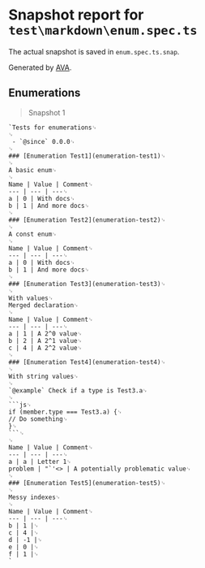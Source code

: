 # Snapshot report for `test\markdown\enum.spec.ts`

The actual snapshot is saved in `enum.spec.ts.snap`.

Generated by [AVA](https://ava.li).

## Enumerations

> Snapshot 1

    `Tests for enumerations␊
    ␊
     - `@since` 0.0.0␊
    ␊
    ### [Enumeration Test1](enumeration-test1)␊
    ␊
    A basic enum␊
    ␊
    Name | Value | Comment␊
    --- | --- | ---␊
    a | 0 | With docs␊
    b | 1 | And more docs␊
    ␊
    ### [Enumeration Test2](enumeration-test2)␊
    ␊
    A const enum␊
    ␊
    Name | Value | Comment␊
    --- | --- | ---␊
    a | 0 | With docs␊
    b | 1 | And more docs␊
    ␊
    ### [Enumeration Test3](enumeration-test3)␊
    ␊
    With values␊
    Merged declaration␊
    ␊
    Name | Value | Comment␊
    --- | --- | ---␊
    a | 1 | A 2^0 value␊
    b | 2 | A 2^1 value␊
    c | 4 | A 2^2 value␊
    ␊
    ### [Enumeration Test4](enumeration-test4)␊
    ␊
    With string values␊
    ␊
    `@example` Check if a type is Test3.a␊
    ␊
    ```js␊
    if (member.type === Test3.a) {␊
    // Do something␊
    }␊
    ```␊
    ␊
    Name | Value | Comment␊
    --- | --- | ---␊
    a | a | Letter 1␊
    problem | "`'<> | A potentially problematic value␊
    ␊
    ### [Enumeration Test5](enumeration-test5)␊
    ␊
    Messy indexes␊
    ␊
    Name | Value | Comment␊
    --- | --- | ---␊
    b | 1 |␊
    c | 4 |␊
    d | -1 |␊
    e | 0 |␊
    f | 1 |␊
    `
